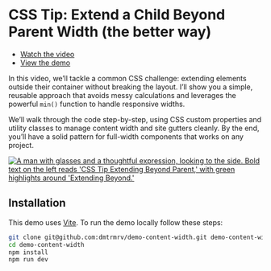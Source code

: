 # CSS Tip: Extend a Child Beyond Parent Width (the better way)

- <a href="https://www.youtube.com/watch?v=MQFg2bdSY4Q" target="_blank">Watch the video</a>
- <a href="https://dmtrmrv.github.io/demo-content-width/" target="_blank">View the demo</a>

In this video, we’ll tackle a common CSS challenge: extending elements outside their container without breaking the layout. I’ll show you a simple, reusable approach that avoids messy calculations and leverages the powerful `min()` function to handle responsive widths.

We’ll walk through the code step-by-step, using CSS custom properties and utility classes to manage content width and site gutters cleanly. By the end, you’ll have a solid pattern for full-width components that works on any project.

<p>
	<a href="https://www.youtube.com/watch?v=MQFg2bdSY4Q" target="_blank">
		<img
			src="https://img.youtube.com/vi/MQFg2bdSY4Q/maxresdefault.jpg"
			alt="A man with glasses and a thoughtful expression, looking to the side. Bold text on the left reads 'CSS Tip Extending Beyond Parent,' with green highlights around 'Extending Beyond.'"
		>
	</a>
</p>

## Installation

This demo uses <a href="https://vitejs.dev/" target="_blank">Vite</a>. To run the demo locally follow these steps:

```bash
git clone git@github.com:dmtrmrv/demo-content-width.git demo-content-width
cd demo-content-width
npm install
npm run dev
```
